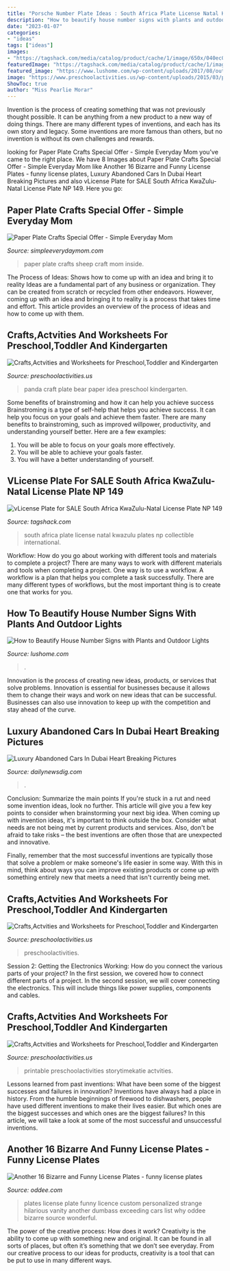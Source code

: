 ```yaml
---
title: "Porsche Number Plate Ideas : South Africa Plate License Natal Kwazulu Plates Np Collectible International"
description: "How to beautify house number signs with plants and outdoor lights"
date: "2023-01-07"
categories:
- "ideas"
tags: ["ideas"]
images:
- "https://tagshack.com/media/catalog/product/cache/1/image/650x/040ec09b1e35df139433887a97daa66f/a/f/af1.jpg"
featuredImage: "https://tagshack.com/media/catalog/product/cache/1/image/650x/040ec09b1e35df139433887a97daa66f/a/f/af1.jpg"
featured_image: "https://www.lushome.com/wp-content/uploads/2017/08/outdoor-lights-house-number-sign-10.jpg"
image: "https://www.preschoolactivities.us/wp-content/uploads/2015/03/paper-plate-ladybug-craft-ideas.jpg"
ShowToc: true
author: "Miss Pearlie Morar"
---
```



Invention is the process of creating something that was not previously thought possible. It can be anything from a new product to a new way of doing things. There are many different types of inventions, and each has its own story and legacy. Some inventions are more famous than others, but no invention is without its own challenges and rewards.

	

		
looking for Paper Plate Crafts Special Offer - Simple Everyday Mom you've came to the right place. We have 8 Images about Paper Plate Crafts Special Offer - Simple Everyday Mom like Another 16 Bizarre and Funny License Plates - funny license plates, Luxury Abandoned Cars In Dubai Heart Breaking Pictures and also vLicense Plate for SALE South Africa KwaZulu-Natal License Plate NP 149. Here you go:
		
    
## Paper Plate Crafts Special Offer - Simple Everyday Mom

<img loading=lazy src="https://www.simpleeverydaymom.com/wp-content/uploads/2020/02/paper-plate-sheep-craft-for-kids-image.jpg" onerror="this.onerror=null;this.src='https://tse2.mm.bing.net/th?id=OIP.qIp7p4_jemK5u_LEGQardgHaJ4&amp;pid=15.1';" alt="Paper Plate Crafts Special Offer - Simple Everyday Mom">

_Source: simpleeverydaymom.com_

>paper plate crafts sheep craft mom inside. 

	

The Process of Ideas: Shows how to come up with an idea and bring it to reality
Ideas are a fundamental part of any business or organization. They can be created from scratch or recycled from other endeavors. However, coming up with an idea and bringing it to reality is a process that takes time and effort. This article provides an overview of the process of ideas and how to come up with them.

    
## Crafts,Actvities And Worksheets For Preschool,Toddler And Kindergarten

<img loading=lazy src="http://www.preschoolactivities.us/wp-content/uploads/2017/03/paper-plate-panda-bear-craft-idea.jpg" onerror="this.onerror=null;this.src='https://tse3.mm.bing.net/th?id=OIP.8X_JRU5xxmJmjlNMnZgCswHaHc&amp;pid=15.1';" alt="Crafts,Actvities and Worksheets for Preschool,Toddler and Kindergarten">

_Source: preschoolactivities.us_

>panda craft plate bear paper idea preschool kindergarten. 

	

Some benefits of brainstroming and how it can help you achieve success
Brainstroming is a type of self-help that helps you achieve success. It can help you focus on your goals and achieve them faster. There are many benefits to brainstroming, such as improved willpower, productivity, and understanding yourself better. Here are a few examples: 
1) You will be able to focus on your goals more effectively.
2) You will be able to achieve your goals faster.
3) You will have a better understanding of yourself.

    
## VLicense Plate For SALE South Africa KwaZulu-Natal License Plate NP 149

<img loading=lazy src="https://tagshack.com/media/catalog/product/cache/1/image/650x/040ec09b1e35df139433887a97daa66f/a/f/af1.jpg" onerror="this.onerror=null;this.src='https://tse4.mm.bing.net/th?id=OIP.ih7NBlonN6o9q1AaCl1nHwHaCw&amp;pid=15.1';" alt="vLicense Plate for SALE South Africa KwaZulu-Natal License Plate NP 149">

_Source: tagshack.com_

>south africa plate license natal kwazulu plates np collectible international. 

	

Workflow: How do you go about working with different tools and materials to complete a project?
There are many ways to work with different materials and tools when completing a project. One way is to use a workflow. A workflow is a plan that helps you complete a task successfully. There are many different types of workflows, but the most important thing is to create one that works for you.

    
## How To Beautify House Number Signs With Plants And Outdoor Lights

<img loading=lazy src="https://www.lushome.com/wp-content/uploads/2017/08/outdoor-lights-house-number-sign-10.jpg" onerror="this.onerror=null;this.src='https://tse2.mm.bing.net/th?id=OIP.5EaysVQOS5BzAAAtM7EwHQAAAA&amp;pid=15.1';" alt="How to Beautify House Number Signs with Plants and Outdoor Lights">

_Source: lushome.com_

>. 

	

Innovation is the process of creating new ideas, products, or services that solve problems. Innovation is essential for businesses because it allows them to change their ways and work on new ideas that can be successful. Businesses can also use innovation to keep up with the competition and stay ahead of the curve.

    
## Luxury Abandoned Cars In Dubai Heart Breaking Pictures

<img loading=lazy src="https://dailynewsdig.com/wp-content/uploads/2013/09/Luxury-Abandoned-Vehicles-In-Dubai-Heart-Breaking-Pictures-3.jpg" onerror="this.onerror=null;this.src='https://tse4.mm.bing.net/th?id=OIP.CyhNnGeDLWAw2FTZntODPAHaL2&amp;pid=15.1';" alt="Luxury Abandoned Cars In Dubai Heart Breaking Pictures">

_Source: dailynewsdig.com_

>. 

	

Conclusion: Summarize the main points
If you're stuck in a rut and need some invention ideas, look no further. This article will give you a few key points to consider when brainstorming your next big idea.
When coming up with invention ideas, it's important to think outside the box. Consider what needs are not being met by current products and services. Also, don't be afraid to take risks – the best inventions are often those that are unexpected and innovative.

Finally, remember that the most successful inventions are typically those that solve a problem or make someone's life easier in some way. With this in mind, think about ways you can improve existing products or come up with something entirely new that meets a need that isn't currently being met.

    
## Crafts,Actvities And Worksheets For Preschool,Toddler And Kindergarten

<img loading=lazy src="http://www.preschoolactivities.us/wp-content/uploads/2016/09/paper-plate-elephant-craft.jpg" onerror="this.onerror=null;this.src='https://tse3.mm.bing.net/th?id=OIP.LDOad7BEhu56ENbcngnnXQHaJ4&amp;pid=15.1';" alt="Crafts,Actvities and Worksheets for Preschool,Toddler and Kindergarten">

_Source: preschoolactivities.us_

>preschoolactivities. 

	

Session 2: Getting the Electronics Working: How do you connect the various parts of your project?
In the first session, we covered how to connect different parts of a project. In the second session, we will cover connecting the electronics. This will include things like power supplies, components and cables.

    
## Crafts,Actvities And Worksheets For Preschool,Toddler And Kindergarten

<img loading=lazy src="https://www.preschoolactivities.us/wp-content/uploads/2015/03/paper-plate-ladybug-craft-ideas.jpg" onerror="this.onerror=null;this.src='https://tse3.mm.bing.net/th?id=OIP.eJSC2uLNyQe0QygxDn6_6AAAAA&amp;pid=15.1';" alt="Crafts,Actvities and Worksheets for Preschool,Toddler and Kindergarten">

_Source: preschoolactivities.us_

>printable preschoolactivities storytimekatie actvities. 

	

Lessons learned from past inventions: What have been some of the biggest successes and failures in innovation?
Inventions have always had a place in history. From the humble beginnings of firewood to dishwashers, people have used different inventions to make their lives easier. But which ones are the biggest successes and which ones are the biggest failures? In this article, we will take a look at some of the most successful and unsuccessful inventions.

    
## Another 16 Bizarre And Funny License Plates - Funny License Plates

<img loading=lazy src="https://www.oddee.com/wp-content/uploads/_media/imgs/articles2/a97054_g032_2-boobies.jpg" onerror="this.onerror=null;this.src='https://tse4.mm.bing.net/th?id=OIP.Tugr45m4SIgvI7AWi1DONQHaGT&amp;pid=15.1';" alt="Another 16 Bizarre and Funny License Plates - funny license plates">

_Source: oddee.com_

>plates license plate funny licence custom personalized strange hilarious vanity another dumbass exceeding cars list why oddee bizarre source wonderful. 

	

The power of the creative process: How does it work?
Creativity is the ability to come up with something new and original. It can be found in all sorts of places, but often it’s something that we don’t see everyday. From our creative process to our ideas for products, creativity is a tool that can be put to use in many different ways.

